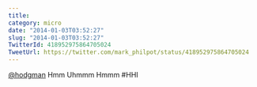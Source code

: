```yaml
---
title: 
category: micro
date: "2014-01-03T03:52:27"
slug: "2014-01-03T03:52:27"
TwitterId: 418952975864705024
TweetUrl: https://twitter.com/mark_philpot/status/418952975864705024
---
```


[@hodgman](https://twitter.com/hodgman) Hmm Uhmmm Hmmm #HHI
